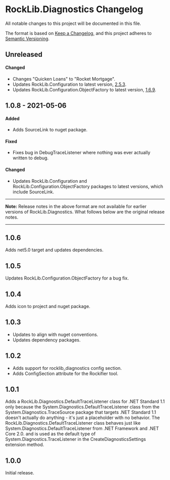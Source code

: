 # RockLib.Diagnostics Changelog

All notable changes to this project will be documented in this file.

The format is based on [Keep a Changelog](https://keepachangelog.com/en/1.0.0/),
and this project adheres to [Semantic Versioning](https://semver.org/spec/v2.0.0.html).

## Unreleased

#### Changed

- Changes "Quicken Loans" to "Rocket Mortgage".
- Updates RockLib.Configuration to latest version, [2.5.3](https://github.com/RockLib/RockLib.Configuration/blob/main/RockLib.Configuration/CHANGELOG.md#253---2021-08-11).
- Updates RockLib.Configuration.ObjectFactory to latest version, [1.6.9](https://github.com/RockLib/RockLib.Configuration/blob/main/RockLib.Configuration.ObjectFactory/CHANGELOG.md#169---2021-08-11).

## 1.0.8 - 2021-05-06

#### Added

- Adds SourceLink to nuget package.

#### Fixed

- Fixes bug in DebugTraceListener where nothing was ever actually written to debug.

#### Changed

- Updates RockLib.Configuration and RockLib.Configuration.ObjectFactory packages to latest versions, which include SourceLink.

----

**Note:** Release notes in the above format are not available for earlier versions of
RockLib.Diagnostics. What follows below are the original release notes.

----

## 1.0.6

Adds net5.0 target and updates dependencies.

## 1.0.5

Updates RockLib.Configuration.ObjectFactory for a bug fix.

## 1.0.4

Adds icon to project and nuget package.

## 1.0.3

- Updates to align with nuget conventions.
- Updates dependency packages.

## 1.0.2

- Adds support for rocklib_diagnostics config section.
- Adds ConfigSection attribute for the Rockifier tool.

## 1.0.1

Adds a RockLib.Diagnostics.DefaultTraceListener class for .NET Standard 1.1 only because the System.Diagnostics.DefaultTraceListener class from the System.Diagnostics.TraceSource package that targets .NET Standard 1.1 doesn't actually do anything - it's just a placeholder with no behavior. The RockLib.Diagnostics.DefaultTraceListener class behaves just like System.Diagnostics.DefaultTraceListener from .NET Framework and .NET Core 2.0. and is used as the default type of System.Diagnostics.TraceListener in the CreateDiagnosticsSettings extension method.

## 1.0.0

Initial release.

